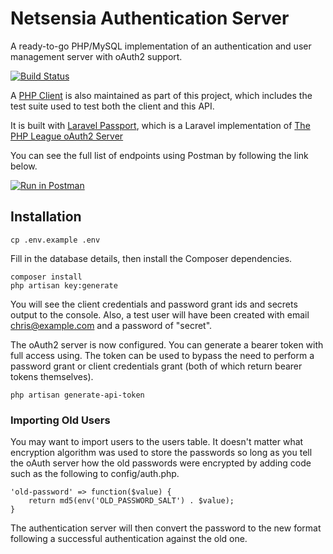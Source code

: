 # Netsensia Authentication Server

A ready-to-go PHP/MySQL implementation of an authentication and user management server with oAuth2 support.

[![Build Status](https://travis-ci.org/chris-moreton/oauth2-server.svg?branch=master)](https://travis-ci.org/chris-moreton/oauth2-server)

A [PHP Client](https://github.com/chris-moreton/oauth-server-php-client) is also maintained as part of this project, which includes the test suite used to test both the client and this API. 

It is built with [Laravel Passport](https://github.com/laravel/passport), which is a Laravel implementation of [The PHP League oAuth2 Server](https://github.com/thephpleague/oauth2-server)

You can see the full list of endpoints using Postman by following the link below.

[![Run in Postman](https://run.pstmn.io/button.svg)](https://app.getpostman.com/run-collection/4a81ed8ddf3476d5eb91)

## Installation

	cp .env.example .env
	
Fill in the database details, then install the Composer dependencies.

	composer install
	php artisan key:generate
	
You will see the client credentials and password grant ids and secrets output to the console. Also, a test user will have been created with email chris@example.com and a password of "secret".
	
The oAuth2 server is now configured. You can generate a bearer token with full access using. The token can be used to bypass the need
to perform a password grant or client credentials grant (both of which return bearer tokens themselves).

	php artisan generate-api-token
  
### Importing Old Users

You may want to import users to the users table. It doesn't matter what encryption algorithm was used to store the passwords so long as you tell the oAuth server how the old passwords were encrypted by adding code such as the following to config/auth.php.

    'old-password' => function($value) {
        return md5(env('OLD_PASSWORD_SALT') . $value);
    }
    
The authentication server will then convert the password to the new format following a successful authentication against the old one.
